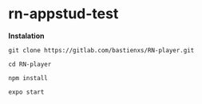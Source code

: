 # rn-appstud-test

**Instalation**

`git clone https://gitlab.com/bastienxs/RN-player.git`

`cd RN-player`

`npm install`

`expo start`